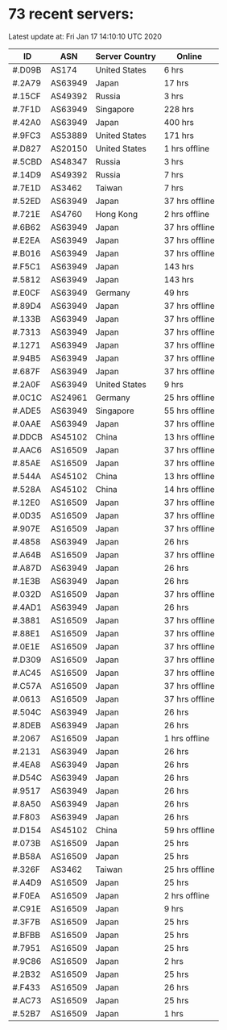 # 73 recent servers:

Latest update at: Fri Jan 17 14:10:10 UTC 2020

| ID | ASN | Server Country | Online |
| -- | --- | -------------- | ------ |
| #.D09B | AS174 | United States | 6 hrs |
| #.2A79 | AS63949 | Japan | 17 hrs |
| #.15CF | AS49392 | Russia | 3 hrs |
| #.7F1D | AS63949 | Singapore | 228 hrs |
| #.42A0 | AS63949 | Japan | 400 hrs |
| #.9FC3 | AS53889 | United States | 171 hrs |
| #.D827 | AS20150 | United States | 1 hrs offline |
| #.5CBD | AS48347 | Russia | 3 hrs |
| #.14D9 | AS49392 | Russia | 7 hrs |
| #.7E1D | AS3462 | Taiwan | 7 hrs |
| #.52ED | AS63949 | Japan | 37 hrs offline |
| #.721E | AS4760 | Hong Kong | 2 hrs offline |
| #.6B62 | AS63949 | Japan | 37 hrs offline |
| #.E2EA | AS63949 | Japan | 37 hrs offline |
| #.B016 | AS63949 | Japan | 37 hrs offline |
| #.F5C1 | AS63949 | Japan | 143 hrs |
| #.5812 | AS63949 | Japan | 143 hrs |
| #.E0CF | AS63949 | Germany | 49 hrs |
| #.89D4 | AS63949 | Japan | 37 hrs offline |
| #.133B | AS63949 | Japan | 37 hrs offline |
| #.7313 | AS63949 | Japan | 37 hrs offline |
| #.1271 | AS63949 | Japan | 37 hrs offline |
| #.94B5 | AS63949 | Japan | 37 hrs offline |
| #.687F | AS63949 | Japan | 37 hrs offline |
| #.2A0F | AS63949 | United States | 9 hrs |
| #.0C1C | AS24961 | Germany | 25 hrs offline |
| #.ADE5 | AS63949 | Singapore | 55 hrs offline |
| #.0AAE | AS63949 | Japan | 37 hrs offline |
| #.DDCB | AS45102 | China | 13 hrs offline |
| #.AAC6 | AS16509 | Japan | 37 hrs offline |
| #.85AE | AS16509 | Japan | 37 hrs offline |
| #.544A | AS45102 | China | 13 hrs offline |
| #.528A | AS45102 | China | 14 hrs offline |
| #.12E0 | AS16509 | Japan | 37 hrs offline |
| #.0D35 | AS16509 | Japan | 37 hrs offline |
| #.907E | AS16509 | Japan | 37 hrs offline |
| #.4858 | AS63949 | Japan | 26 hrs |
| #.A64B | AS16509 | Japan | 37 hrs offline |
| #.A87D | AS63949 | Japan | 26 hrs |
| #.1E3B | AS63949 | Japan | 26 hrs |
| #.032D | AS16509 | Japan | 37 hrs offline |
| #.4AD1 | AS63949 | Japan | 26 hrs |
| #.3881 | AS16509 | Japan | 37 hrs offline |
| #.88E1 | AS16509 | Japan | 37 hrs offline |
| #.0E1E | AS16509 | Japan | 37 hrs offline |
| #.D309 | AS16509 | Japan | 37 hrs offline |
| #.AC45 | AS16509 | Japan | 37 hrs offline |
| #.C57A | AS16509 | Japan | 37 hrs offline |
| #.0613 | AS16509 | Japan | 37 hrs offline |
| #.504C | AS63949 | Japan | 26 hrs |
| #.8DEB | AS63949 | Japan | 26 hrs |
| #.2067 | AS16509 | Japan | 1 hrs offline |
| #.2131 | AS63949 | Japan | 26 hrs |
| #.4EA8 | AS63949 | Japan | 26 hrs |
| #.D54C | AS63949 | Japan | 26 hrs |
| #.9517 | AS63949 | Japan | 26 hrs |
| #.8A50 | AS63949 | Japan | 26 hrs |
| #.F803 | AS63949 | Japan | 26 hrs |
| #.D154 | AS45102 | China | 59 hrs offline |
| #.073B | AS16509 | Japan | 25 hrs |
| #.B58A | AS16509 | Japan | 25 hrs |
| #.326F | AS3462 | Taiwan | 25 hrs offline |
| #.A4D9 | AS16509 | Japan | 25 hrs |
| #.F0EA | AS16509 | Japan | 2 hrs offline |
| #.C91E | AS16509 | Japan | 9 hrs |
| #.3F7B | AS16509 | Japan | 25 hrs |
| #.BFBB | AS16509 | Japan | 25 hrs |
| #.7951 | AS16509 | Japan | 25 hrs |
| #.9C86 | AS16509 | Japan | 2 hrs |
| #.2B32 | AS16509 | Japan | 25 hrs |
| #.F433 | AS16509 | Japan | 26 hrs |
| #.AC73 | AS16509 | Japan | 25 hrs |
| #.52B7 | AS16509 | Japan | 1 hrs |

